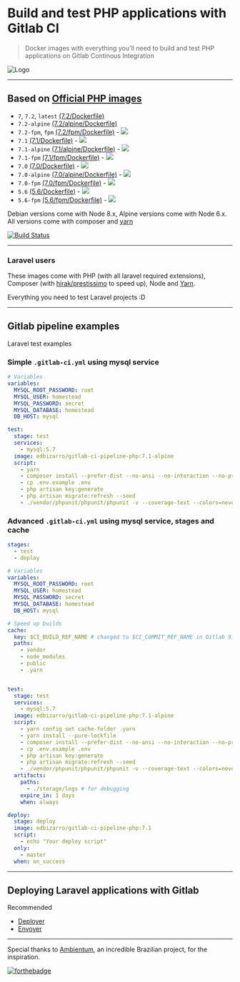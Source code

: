 # Build and test PHP applications with Gitlab CI

> Docker images with everything you'll need to build and test PHP applications on Gitlab Continous Integration

![Logo](https://raw.githubusercontent.com/edbizarro/gitlab-ci-pipeline-php/master/gitlab-ci-pipeline-php.png)

---

## Based on [Official PHP images](https://hub.docker.com/_/php/)


- ```7```, ```7.2```, ```latest``` [(7.2/Dockerfile)](https://github.com/edbizarro/gitlab-ci-pipeline-php/blob/master/php/7.2/Dockerfile)
- ```7.2-alpine``` [(7.2/alpine/Dockerfile)](https://github.com/edbizarro/gitlab-ci-pipeline-php/blob/master/php/7.2/alpine/Dockerfile)
- ```7.2-fpm```, ```fpm``` [(7.2/fpm/Dockerfile)](https://github.com/edbizarro/gitlab-ci-pipeline-php/blob/master/php/7.2/fpm/Dockerfile) - [![](https://images.microbadger.com/badges/image/edbizarro/gitlab-ci-pipeline-php:7.2-fpm.svg)](https://microbadger.com/images/edbizarro/gitlab-ci-pipeline-php:7.2-fpm "Get your own image badge on microbadger.com")
- ```7.1``` [(7.1/Dockerfile)](https://github.com/edbizarro/gitlab-ci-pipeline-php/blob/master/php/7.1/Dockerfile) - [![](https://images.microbadger.com/badges/image/edbizarro/gitlab-ci-pipeline-php.svg)](https://microbadger.com/images/edbizarro/gitlab-ci-pipeline-php "Get your own image badge on microbadger.com")
- ```7.1-alpine``` [(7.1/alpine/Dockerfile)](https://github.com/edbizarro/gitlab-ci-pipeline-php/blob/master/php/7.1/alpine/Dockerfile) - [![](https://images.microbadger.com/badges/image/edbizarro/gitlab-ci-pipeline-php:7.1-alpine.svg)](https://microbadger.com/images/edbizarro/gitlab-ci-pipeline-php:7.1-alpine "Get your own image badge on microbadger.com")
- ```7.1-fpm``` [(7.1/fpm/Dockerfile)](https://github.com/edbizarro/gitlab-ci-pipeline-php/blob/master/php/7.1/fpm/Dockerfile) - [![](https://images.microbadger.com/badges/image/edbizarro/gitlab-ci-pipeline-php:7.1-fpm.svg)](https://microbadger.com/images/edbizarro/gitlab-ci-pipeline-php:7.1-fpm "Get your own image badge on microbadger.com")
- ```7.0``` [(7.0/Dockerfile)](https://github.com/edbizarro/gitlab-ci-pipeline-php/blob/master/php/7.0/Dockerfile) - [![](https://images.microbadger.com/badges/image/edbizarro/gitlab-ci-pipeline-php:7.0.svg)](https://microbadger.com/images/edbizarro/gitlab-ci-pipeline-php:7.0 "Get your own image badge on microbadger.com")
- ```7.0-alpine``` [(7.0/alpine/Dockerfile)](https://github.com/edbizarro/gitlab-ci-pipeline-php/blob/master/php/7.0/alpine/Dockerfile) - [![](https://images.microbadger.com/badges/image/edbizarro/gitlab-ci-pipeline-php:7.0-alpine.svg)](https://microbadger.com/images/edbizarro/gitlab-ci-pipeline-php:7.0-alpine "Get your own image badge on microbadger.com")
- ```7.0-fpm``` [(7.0/fpm/Dockerfile)](https://github.com/edbizarro/gitlab-ci-pipeline-php/blob/master/php/7.0/fpm/Dockerfile) - [![](https://images.microbadger.com/badges/image/edbizarro/gitlab-ci-pipeline-php:7.0-fpm.svg)](https://microbadger.com/images/edbizarro/gitlab-ci-pipeline-php:7.0-fpm "Get your own image badge on microbadger.com")
- ```5.6``` [(5.6/Dockerfile)](https://github.com/edbizarro/gitlab-ci-pipeline-php/blob/master/php/5.6/Dockerfile) -  [![](https://images.microbadger.com/badges/image/edbizarro/gitlab-ci-pipeline-php:5.6.svg)](https://microbadger.com/images/edbizarro/gitlab-ci-pipeline-php:5.6 "Get your own image badge on microbadger.com")
- ```5.6-fpm``` [(5.6/fpm/Dockerfile)](https://github.com/edbizarro/gitlab-ci-pipeline-php/blob/master/php/5.6/fpm/Dockerfile) -  [![](https://images.microbadger.com/badges/image/edbizarro/gitlab-ci-pipeline-php:5.6-fpm.svg)](https://microbadger.com/images/edbizarro/gitlab-ci-pipeline-php:5.6-fpm "Get your own image badge on microbadger.com")

Debian versions come with Node 8.x, Alpine versions come with Node 6.x. All versions come with composer and [yarn](https://yarnpkg.com)

[![Build Status](https://semaphoreci.com/api/v1/edbizarro/gitlab-ci-pipeline-php/branches/master/badge.svg)](https://semaphoreci.com/edbizarro/gitlab-ci-pipeline-php)

---

### Laravel users

These images come with PHP (with all laravel required extensions), Composer (with [hirak/prestissimo](https://github.com/hirak/prestissimo) to speed up), Node and [Yarn](https://yarnpkg.com).

Everything you need to test Laravel projects :D

---

## Gitlab pipeline examples

Laravel test examples

### Simple ```.gitlab-ci.yml``` using mysql service

```yaml
# Variables
variables:
  MYSQL_ROOT_PASSWORD: root
  MYSQL_USER: homestead
  MYSQL_PASSWORD: secret
  MYSQL_DATABASE: homestead
  DB_HOST: mysql

test:
  stage: test
  services:
    - mysql:5.7
  image: edbizarro/gitlab-ci-pipeline-php:7.1-alpine
  script:
    - yarn
    - composer install --prefer-dist --no-ansi --no-interaction --no-progress --no-scripts
    - cp .env.example .env
    - php artisan key:generate
    - php artisan migrate:refresh --seed
    - ./vendor/phpunit/phpunit/phpunit -v --coverage-text --colors=never --stderr
```

### Advanced ```.gitlab-ci.yml``` using mysql service, stages and cache

```yaml
stages:
  - test
  - deploy

# Variables
variables:
  MYSQL_ROOT_PASSWORD: root
  MYSQL_USER: homestead
  MYSQL_PASSWORD: secret
  MYSQL_DATABASE: homestead
  DB_HOST: mysql

# Speed up builds
cache:
  key: $CI_BUILD_REF_NAME # changed to $CI_COMMIT_REF_NAME in Gitlab 9.x
  paths:
    - vendor
    - node_modules
    - public
    - .yarn


test:
  stage: test
  services:
    - mysql:5.7
  image: edbizarro/gitlab-ci-pipeline-php:7.1-alpine
  script:
    - yarn config set cache-folder .yarn
    - yarn install --pure-lockfile
    - composer install --prefer-dist --no-ansi --no-interaction --no-progress --no-scripts
    - cp .env.example .env
    - php artisan key:generate
    - php artisan migrate:refresh --seed
    - ./vendor/phpunit/phpunit/phpunit -v --coverage-text --colors=never --stderr
  artifacts:
    paths:
      - ./storage/logs # for debugging
    expire_in: 1 days
    when: always

deploy:
  stage: deploy
  image: edbizarro/gitlab-ci-pipeline-php:7.1
  script:
    - echo "Your deploy script"
  only:
    - master
  when: on_success
```
---

## Deploying Laravel applications with Gitlab

Recommended

- [Deployer](https://deployer.org/blog/how-to-deploy-laravel)
- [Envoyer](https://envoyer.io)

---

Special thanks to [Ambientum](https://github.com/codecasts/ambientum), an incredible Brazilian project, for the inspiration.

[![forthebadge](http://forthebadge.com/images/badges/built-by-developers.svg)](http://forthebadge.com)

